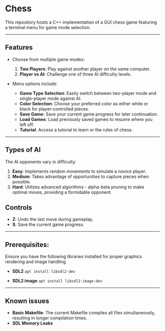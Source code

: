 # Chess

This repository hosts a C++ implementation of a GUI chess game featuring a terminal menu for game mode selection.

---
## Features

* Choose from multiple game modes:
  1) **Two Players**: Play against another player on the same computer.
  2) **Player vs AI**: Challenge one of three AI difficulty levels.

* Menu options include:
  * **Game Type Selection**: Easily switch between two-player mode and single-player mode against AI.
  * **Color Selection**: Choose your preferred color as either white or black for player-controlled pieces.
  * **Save Game**: Save your current game progress for later continuation.
  * **Load Games**: Load previously saved games to resume where you left off.
  * **Tutorial**: Access a tutorial to learn or the rules of chess.

---
## Types of AI

The AI opponents vary in difficulty:
  1) **Easy**: Implements random movements to simulate a novice player.
  2) **Medium**: Takes advantage of opportunities to capture pieces when possible.
  3) **Hard**: Utilizes advanced algorithms - alpha-beta pruning to make optimal moves, providing a formidable opponent.

## Controls

 * **Z**: Undo the last move during gameplay.
 * **S**: Save the current game progress.

---
## Prerequisites:

Ensure you have the following libraries installed for proper graphics rendering and image handling

* **SDL2**
`apt install libsdl2-dev`

* **SDL2 image**
`apt install libsdl2-image-dev`

---
## Known issues

* **Basic Makefile**: The current Makefile compiles all files simultaneously, resulting in longer compilation times.
* **SDL Memory Leaks**
